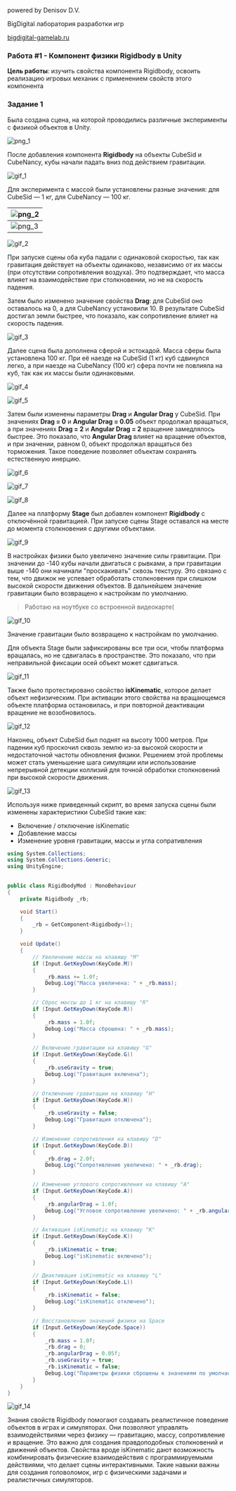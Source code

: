 powered by Denisov D.V.

BigDigital лаборатория разработки игр 

[bigdigital-gamelab.ru](https://bigdigital-gamelab.ru)


### Работа #1 - Компонент физики Rigidbody в Unity

**Цель работы**: изучить свойства компонента Rigidbody, освоить реализацию игровых механик с применением свойств этого компонента


### Задание 1

Была создана сцена, на которой проводились различные эксперименты с физикой объектов в Unity. 

![png_1](https://github.com/Valentina-0941/Unity_Workshop/blob/main/source/W1_source/png_1.png)

После добавления компонента **Rigidbody** на объекты CubeSid и CubeNancy, кубы начали падать вниз под действием гравитации.

![gif_1](https://github.com/Valentina-0941/Unity_Workshop/blob/main/source/W1_source/gif_1.gif)

Для эксперимента с массой были установлены разные значения: для CubeSid — 1 кг, для CubeNancy — 100 кг.

| ![png_2](https://github.com/Valentina-0941/Unity_Workshop/blob/main/source/W1_source/png_2.png)|
|---|
| ![png_3](https://github.com/Valentina-0941/Unity_Workshop/blob/main/source/W1_source/png_3.png) |

![gif_2](https://github.com/Valentina-0941/Unity_Workshop/blob/main/source/W1_source/gif_2.gif)

При запуске сцены оба куба падали с одинаковой скоростью, так как гравитация действует на объекты одинаково, независимо от их массы (при отсутствии сопротивления воздуха). Это подтверждает, что масса влияет на взаимодействие при столкновении, но не на скорость падения.

Затем было изменено значение свойства **Drag**: для CubeSid оно оставалось на 0, а для CubeNancy установили 10. В результате CubeSid достигал земли быстрее, что показало, как сопротивление влияет на скорость падения.

![gif_3](https://github.com/Valentina-0941/Unity_Workshop/blob/main/source/W1_source/gif_3.gif)

Далее сцена была дополнена сферой и эстокадой. Масса сферы была установлена 100 кг. При её наезде на CubeSid (1 кг) куб сдвинулся легко, а при наезде на CubeNancy (100 кг) сфера почти не повлияла на куб, так как их массы были одинаковыми.

![gif_4](https://github.com/Valentina-0941/Unity_Workshop/blob/main/source/W1_source/gif_4.gif)

![gif_5](https://github.com/Valentina-0941/Unity_Workshop/blob/main/source/W1_source/gif_5.gif) 

Затем были изменены параметры **Drag** и **Angular Drag** у CubeSid. При значениях **Drag = 0** и **Angular Drag = 0.05** объект продолжал вращаться, а при значениях **Drag = 2** и **Angular Drag = 2** вращение замедлялось быстрее. Это показало, что **Angular Drag** влияет на вращение объектов, и при значении, равном 0, объект продолжал вращаться без торможения. Такое поведение позволяет объектам сохранять естественную инерцию.

![gif_6](https://github.com/Valentina-0941/Unity_Workshop/blob/main/source/W1_source/gif_6.gif)

![gif_7](https://github.com/Valentina-0941/Unity_Workshop/blob/main/source/W1_source/gif_7.gif)

![gif_8](https://github.com/Valentina-0941/Unity_Workshop/blob/main/source/W1_source/gif_8.gif)

Далее на платформу **Stage** был добавлен компонент **Rigidbody** с отключённой гравитацией. При запуске сцены Stage оставался на месте до момента столкновения с другими объектами.

![gif_9](https://github.com/Valentina-0941/Unity_Workshop/blob/main/source/W1_source/gif_9.gif)

В настройках физики было увеличено значение силы гравитации. При значении до -140 кубы начали двигаться с рывками, а при гравитации выше -140 они начинали "проскакивать" сквозь текстуру. Это связано с тем, что движок не успевает обработать столкновения при слишком высокой скорости движения объектов. В дальнейшем значение гравитации было возвращено к настройкам по умолчанию.

> Работаю на ноутбуке со встроенной видеокарте(

![gif_10](https://github.com/Valentina-0941/Unity_Workshop/blob/main/source/W1_source/gif_10.gif)

Значение гравитации было возвращено к настройкам по умолчанию. 

Для объекта Stage были зафиксированы все три оси, чтобы платформа вращалась, но не сдвигалась в пространстве. Это показало, что при неправильной фиксации осей объект может сдвигаться.

![gif_11](https://github.com/Valentina-0941/Unity_Workshop/blob/main/source/W1_source/gif_11.gif)

Также было протестировано свойство **isKinematic**, которое делает объект нефизическим. При активации этого свойства на вращающемся объекте платформа остановилась, и при повторной деактивации вращение не возобновилось.

![gif_12](https://github.com/Valentina-0941/Unity_Workshop/blob/main/source/W1_source/gif_12.gif)

Наконец, объект CubeSid был поднят на высоту 1000 метров. При падении куб проскочил сквозь землю из-за высокой скорости и недостаточной частоты обновления физики. Решением этой проблемы может стать уменьшение шага симуляции или использование непрерывной детекции коллизий для точной обработки столкновений при высокой скорости движения.

![gif_13](https://github.com/Valentina-0941/Unity_Workshop/blob/main/source/W1_source/gif_13.gif)

Используя ниже приведенный скрипт, во время запуска сцены были изменены характеристики CubeSid такие как:
- Включение / отключение isKinematic  
- Добавление массы
- Изменение уровня гравитации, массы и угла сопративления

```C#
using System.Collections;
using System.Collections.Generic;
using UnityEngine;

  
public class RigidbodyMod : MonoBehaviour
{
    private Rigidbody _rb;

    void Start()
    {
        _rb = GetComponent<Rigidbody>();
    }

    void Update()
    {
        // Увеличение массы на клавишу "M"
        if (Input.GetKeyDown(KeyCode.M))
        {
            _rb.mass += 1.0f;
            Debug.Log("Масса увеличена: " + _rb.mass);
        }

        // Сброс массы до 1 кг на клавишу "R"
        if (Input.GetKeyDown(KeyCode.R))
        {
            _rb.mass = 1.0f;
            Debug.Log("Масса сброшена: " + _rb.mass);
        }

        // Включение гравитации на клавишу "G"
        if (Input.GetKeyDown(KeyCode.G))
        {
            _rb.useGravity = true;
            Debug.Log("Гравитация включена");
        }

        // Отключение гравитации на клавишу "H"
        if (Input.GetKeyDown(KeyCode.H))
        {
            _rb.useGravity = false;
            Debug.Log("Гравитация отключена");
        }

        // Изменение сопротивления на клавишу "D"
        if (Input.GetKeyDown(KeyCode.D))
        {
            _rb.drag = 2.0f;
            Debug.Log("Сопротивление увеличено: " + _rb.drag);
        }

        // Изменение углового сопротивления на клавишу "A"
        if (Input.GetKeyDown(KeyCode.A))
        {
            _rb.angularDrag = 1.0f;
            Debug.Log("Угловое сопротивление увеличено: " + _rb.angularDrag);
        }

        // Активация isKinematic на клавишу "K"
        if (Input.GetKeyDown(KeyCode.K))
        {
            _rb.isKinematic = true;
            Debug.Log("isKinematic включено");
        }

        // Деактивация isKinematic на клавишу "L"
        if (Input.GetKeyDown(KeyCode.L))
        {
            _rb.isKinematic = false;
            Debug.Log("isKinematic отключено");
        }

        // Восстановление значений физики на Space
        if (Input.GetKeyDown(KeyCode.Space))
        {
            _rb.mass = 1.0f;
            _rb.drag = 0;
            _rb.angularDrag = 0.05f;
            _rb.useGravity = true;
            _rb.isKinematic = false;
            Debug.Log("Параметры физики сброшены к значениям по умолчанию");
        }
    }
}
```

![gif_14](https://github.com/Valentina-0941/Unity_Workshop/blob/main/source/W1_source/gif_14.gif)

Знания свойств Rigidbody помогают создавать реалистичное поведение объектов в играх и симуляторах. Они позволяют управлять взаимодействиями через физику — гравитацию, массу, сопротивление и вращение. Это важно для создания правдоподобных столкновений и движений объектов. Свойства вроде isKinematic дают возможность комбинировать физические взаимодействия с программируемыми действиями, что делает сцены интерактивными. Такие навыки важны для создания головоломок, игр с физическими задачами и реалистичных симуляторов.

